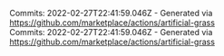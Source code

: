 Commits: 2022-02-27T22:41:59.046Z - Generated via https://github.com/marketplace/actions/artificial-grass
<br>
Commits: 2022-02-27T22:41:59.046Z - Generated via https://github.com/marketplace/actions/artificial-grass
<br>
